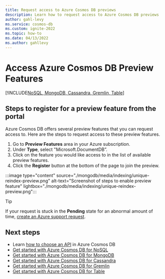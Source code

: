 ```yaml
---
title: Request access to Azure Cosmos DB previews
description: Learn how to request access to Azure Cosmos DB previews
author: gahl-levy
ms.service: cosmos-db
ms.custom: ignite-2022
ms.topic: how-to
ms.date: 04/13/2022
ms.author: gahllevy
---
```


# Access Azure Cosmos DB Preview Features

[!INCLUDE[NoSQL, MongoDB, Cassandra, Gremlin, Table](includes/appliesto-nosql-mongodb-cassandra-gremlin-table.md)]

## Steps to register for a preview feature from the portal

Azure Cosmos DB offers several preview features that you can request access to. Here are the steps to request access to these preview features.

1. Go to **Preview Features** area in your Azure subscription.
2. Under **Type**, select "Microsoft.DocumentDB”.
3. Click on the feature you would like access to in the list of available preview features.
4. Click the **Register** button at the bottom of the page to join the preview.

:::image type="content" source="./mongodb/media/indexing/unique-reindex-preview.png" alt-text="Screenshot of steps to enable preview feature" lightbox="./mongodb/media/indexing/unique-reindex-preview.png":::

> [!TIP]
> If your request is stuck in the **Pending** state for an abnormal amount of time, [create an Azure support request](../azure-portal/supportability/how-to-create-azure-support-request.md).

## Next steps

- Learn [how to choose an API](choose-api.md) in Azure Cosmos DB
- [Get started with Azure Cosmos DB for NoSQL](nosql/quickstart-dotnet.md)
- [Get started with Azure Cosmos DB for MongoDB](mongodb/create-mongodb-nodejs.md)
- [Get started with Azure Cosmos DB for Cassandra](cassandra/manage-data-dotnet.md)
- [Get started with Azure Cosmos DB for Gremlin](gremlin/quickstart-dotnet.md)
- [Get started with Azure Cosmos DB for Table](table/quickstart-dotnet.md)
